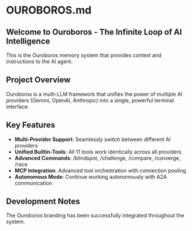 # OUROBOROS.md

## Welcome to Ouroboros - The Infinite Loop of AI Intelligence

This is the Ouroboros memory system that provides context and instructions to the AI agent.

## Project Overview

Ouroboros is a multi-LLM framework that unifies the power of multiple AI providers (Gemini, OpenAI, Anthropic) into a single, powerful terminal interface.

## Key Features

- **Multi-Provider Support**: Seamlessly switch between different AI providers
- **Unified Builtin-Tools**: All 11 tools work identically across all providers
- **Advanced Commands**: /blindspot, /challenge, /compare, /converge, /race
- **MCP Integration**: Advanced tool orchestration with connection pooling
- **Autonomous Mode**: Continue working autonomously with A2A communication

## Development Notes

The Ouroboros branding has been successfully integrated throughout the system.